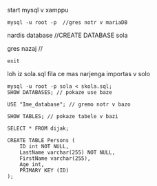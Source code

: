 start mysql v xamppu
```
mysql -u root -p  //gres notr v mariaDB
```
nardis database //CREATE DATABASE sola

gres nazaj //
```
exit
```
loh iz sola.sql fila ce mas narjenga importas v solo
```
mysql -u root -p sola < skola.sql;
SHOW DATABASES; // pokaze use baze

USE "Ime_database"; // gremo notr v bazo

SHOW TABLES; // pokaze tabele v bazi

SELECT * FROM dijak;
```

```
CREATE TABLE Persons (
    ID int NOT NULL,
    LastName varchar(255) NOT NULL,
    FirstName varchar(255),
    Age int,
    PRIMARY KEY (ID)
);
```